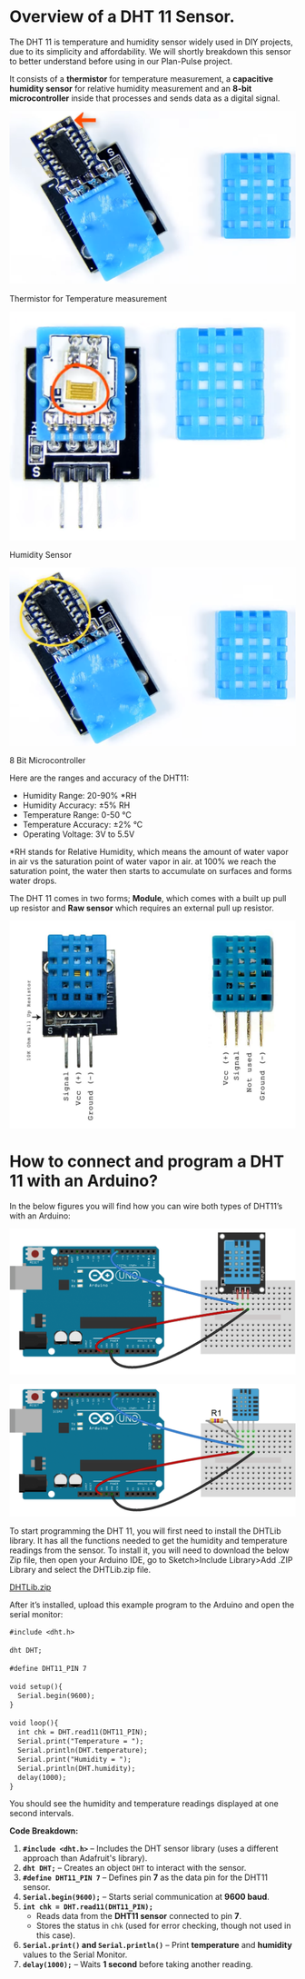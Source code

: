 # Overview of a DHT 11 Sensor.

The DHT 11 is temperature and humidity sensor widely used in DIY projects, due to its simplicity and affordability. We will shortly breakdown this sensor to better understand before using in our Plan-Pulse project.

It consists of a **thermistor** for temperature measurement, a **capacitive humidity sensor** for relative humidity measurement and an **8-bit microcontroller** inside that processes and sends data as a digital signal.

![Thermistor for Temperature measurement](Temp.png)


Thermistor for Temperature measurement

![Humidity Sensor](Hum.png)

Humidity Sensor

![8 Bit Microcontroller](Micro.png)

8 Bit Microcontroller

  

Here are the ranges and accuracy of the DHT11:

- Humidity Range: 20-90% *RH
- Humidity Accuracy: ±5% RH
- Temperature Range: 0-50 °C
- Temperature Accuracy: ±2% °C
- Operating Voltage: 3V to 5.5V

*RH stands for Relative Humidity, which means the amount of water vapor in air vs the saturation point of water vapor in air. at 100% we reach the saturation point, the water then starts to accumulate on surfaces and forms water drops.

The DHT 11 comes in two forms; **Module**, which comes with a built up pull up resistor and **Raw sensor**  which requires an external pull up resistor.

![image.png](Types.png)

# How to connect and program a DHT 11 with an Arduino?

In the below figures you will find how you can wire both types of DHT11’s with an Arduino:

![image.png](CTOA1.png)

![image.png](CTOA2.png)

To start programming the DHT 11, you will first need to install the DHTLib library. It has all the functions needed to get the humidity and temperature readings from the sensor. To install it, you will need to download the below Zip file, then open your Arduino IDE, go to Sketch>Include Library>Add .ZIP Library and select the DHTLib.zip file. 

[DHTLib.zip](attachment:8bd130cb-167e-43c4-b236-463267105159:DHTLib.zip)

After it’s installed, upload this example program to the Arduino and open the serial monitor:

```arduino
#include <dht.h>

dht DHT;

#define DHT11_PIN 7

void setup(){
  Serial.begin(9600);
}

void loop(){
  int chk = DHT.read11(DHT11_PIN);
  Serial.print("Temperature = ");
  Serial.println(DHT.temperature);
  Serial.print("Humidity = ");
  Serial.println(DHT.humidity);
  delay(1000);
}
```

You should see the humidity and temperature readings displayed at one second intervals.

**Code Breakdown:**

1. **`#include <dht.h>`** – Includes the DHT sensor library (uses a different approach than Adafruit's library).
2. **`dht DHT;`** – Creates an object `DHT` to interact with the sensor.
3. **`#define DHT11_PIN 7`** – Defines pin **7** as the data pin for the DHT11 sensor.
4. **`Serial.begin(9600);`** – Starts serial communication at **9600 baud**.
5. **`int chk = DHT.read11(DHT11_PIN);`**
    - Reads data from the **DHT11 sensor** connected to pin **7**.
    - Stores the status in `chk` (used for error checking, though not used in this case).
6. **`Serial.print()` and `Serial.println()`** – Print **temperature** and **humidity** values to the Serial Monitor.
7. **`delay(1000);`** – Waits **1 second** before taking another reading.